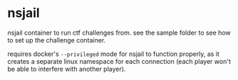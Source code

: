 nsjail
======

nsjail container to run ctf challenges from. see the sample folder to see how to set up the challenge
container.

requires docker's `--privileged` mode for nsjail to function properly, as it creates a separate
linux namespace for each connection (each player won't be able to interfere with another player).
